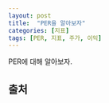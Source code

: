 ```yaml
---
layout: post
title:  "PER을 알아보자"
categories: [지표]
tags: [PER, 지표, 주가, 이익]
---
```


PER에 대해 알아보자.


## 출처

[]()
